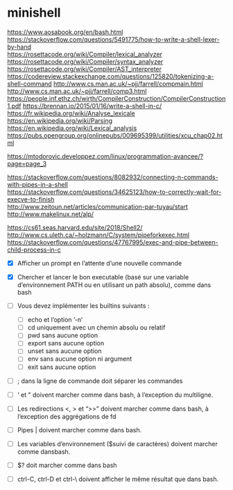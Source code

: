 # minishell

https://www.aosabook.org/en/bash.html  
https://stackoverflow.com/questions/5491775/how-to-write-a-shell-lexer-by-hand  
https://rosettacode.org/wiki/Compiler/lexical_analyzer
https://rosettacode.org/wiki/Compiler/syntax_analyzer
https://rosettacode.org/wiki/Compiler/AST_interpreter
https://codereview.stackexchange.com/questions/125820/tokenizing-a-shell-command
http://www.cs.man.ac.uk/~pjj/farrell/compmain.html
http://www.cs.man.ac.uk/~pjj/farrell/comp3.html
https://people.inf.ethz.ch/wirth/CompilerConstruction/CompilerConstruction1.pdf
https://brennan.io/2015/01/16/write-a-shell-in-c/   
https://fr.wikipedia.org/wiki/Analyse_lexicale   
https://en.wikipedia.org/wiki/Parsing  
https://en.wikipedia.org/wiki/Lexical_analysis   
https://pubs.opengroup.org/onlinepubs/009695399/utilities/xcu_chap02.html

https://mtodorovic.developpez.com/linux/programmation-avancee/?page=page_3  

https://stackoverflow.com/questions/8082932/connecting-n-commands-with-pipes-in-a-shell   
https://stackoverflow.com/questions/34625123/how-to-correctly-wait-for-execve-to-finish   
http://www.zeitoun.net/articles/communication-par-tuyau/start     
http://www.makelinux.net/alp/    

https://cs61.seas.harvard.edu/site/2018/Shell2/   
http://www.cs.uleth.ca/~holzmann/C/system/pipeforkexec.html    
https://stackoverflow.com/questions/47767995/exec-and-pipe-between-child-process-in-c    

- [x] Afficher un prompt en l’attente d’une nouvelle commande
- [x] Chercher et lancer le bon executable (basé sur une variable d’environnement PATH ou en utilisant un path absolu), comme dans bash
- [ ] Vous devez implémenter les builtins suivants :
  - [ ] echo et l’option ’-n’
  - [ ] cd uniquement avec un chemin absolu ou relatif
  - [ ] pwd sans aucune option
  - [ ] export sans aucune option
  - [ ] unset sans aucune option
  - [ ] env sans aucune option ni argument
  - [ ] exit sans aucune option 
- [ ] ; dans la ligne de commande doit séparer les commandes
- [ ] ’ et " doivent marcher comme dans bash, à l’exception du multiligne.
- [ ] Les redirections <, > et “>>” doivent marcher comme dans bash, à l’exception des aggrégations de fd

- [ ] Pipes | doivent marcher comme dans bash.
- [ ] Les variables d’environnement ($suivi de caractères) doivent marcher comme dansbash.
- [ ] $? doit marcher comme dans bash
- [ ] ctrl-C, ctrl-D et ctrl-\ doivent afficher le même résultat que dans bash.
